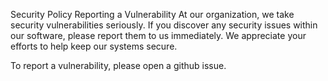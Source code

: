 Security Policy
Reporting a Vulnerability
At our organization, we take security vulnerabilities seriously. If you discover any security issues within our software, please report them to us immediately. We appreciate your efforts to help keep our systems secure.

To report a vulnerability, please open a github issue.
